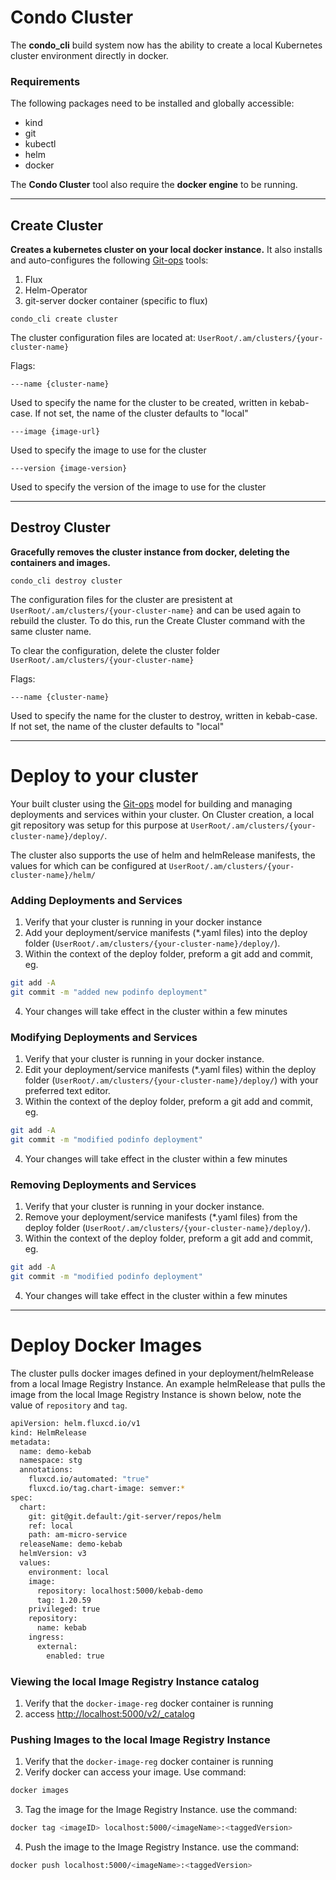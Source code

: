 # Condo Cluster
The **condo_cli** build system now has the ability to create a local Kubernetes cluster environment directly in docker.

### Requirements
The following packages need to be installed and globally accessible:
 - kind
 - git
 - kubectl
 - helm
 - docker

The **Condo Cluster** tool also require the **docker engine** to be running. 

---

## Create Cluster

**Creates a kubernetes cluster on your local docker instance.**
It also installs and auto-configures the following [Git-ops](https://www.weave.works/technologies/gitops/) tools:
1. Flux
2. Helm-Operator
3. git-server docker container (specific to flux)

```
condo_cli create cluster
```

The cluster configuration files are located at: `UserRoot/.am/clusters/{your-cluster-name}`


Flags:
```
---name {cluster-name} 
```
Used to specify the name for the cluster to be created, written in kebab-case. If not set, the name of the cluster defaults to "local"
```
---image {image-url} 
```
Used to specify the image to use for the cluster
```
---version {image-version} 
```
Used to specify the version of the image to use for the cluster

---

## Destroy Cluster
**Gracefully removes the cluster instance from docker, deleting the containers and images.** 

```
condo_cli destroy cluster
```

The configuration files for the cluster are presistent at `UserRoot/.am/clusters/{your-cluster-name}` and can be used again to rebuild the cluster. To do this, run the Create Cluster command with the same cluster name. 

To clear the configuration, delete the cluster folder  `UserRoot/.am/clusters/{your-cluster-name}`

Flags:
```
---name {cluster-name} 
```
Used to specify the name for the cluster to destroy, written in kebab-case. If not set, the name of the cluster defaults to "local"

---
# Deploy to your cluster
Your built cluster using the [Git-ops](https://www.weave.works/technologies/gitops/) model for building and managing deployments and services within your cluster. On Cluster creation, a local git repository was setup for this purpose at `UserRoot/.am/clusters/{your-cluster-name}/deploy/`.

The cluster also supports the use of helm and helmRelease manifests, the values for which can be configured at `UserRoot/.am/clusters/{your-cluster-name}/helm/`

### Adding Deployments and Services
1. Verify that your cluster is running in your docker instance
2. Add your deployment/service manifests (*.yaml files) into the deploy folder (`UserRoot/.am/clusters/{your-cluster-name}/deploy/`).
3. Within the context of the deploy folder, preform a git add and commit, eg.
```sh
git add -A
git commit -m "added new podinfo deployment"
```
4. Your changes will take effect in the cluster within a few minutes


### Modifying Deployments and Services
1. Verify that your cluster is running in your docker instance.
2. Edit your deployment/service manifests (*.yaml files) within the deploy folder  (`UserRoot/.am/clusters/{your-cluster-name}/deploy/`) with your preferred text editor.
3. Within the context of the deploy folder, preform a git add and commit, eg.
```sh
git add -A
git commit -m "modified podinfo deployment"
```
4. Your changes will take effect in the cluster within a few minutes

### Removing Deployments and Services
1. Verify that your cluster is running in your docker instance.
2. Remove your deployment/service manifests (*.yaml files) from the deploy folder  (`UserRoot/.am/clusters/{your-cluster-name}/deploy/`).
3. Within the context of the deploy folder, preform a git add and commit, eg.
```sh
git add -A
git commit -m "modified podinfo deployment"
```
4. Your changes will take effect in the cluster within a few minutes

---

# Deploy Docker Images
The cluster pulls docker images defined in your deployment/helmRelease from a local Image Registry Instance. An example helmRelease that pulls the image from the local Image Registry Instance is shown below, note the value of `repository` and `tag`.

```sh
apiVersion: helm.fluxcd.io/v1
kind: HelmRelease
metadata:
  name: demo-kebab
  namespace: stg
  annotations:
    fluxcd.io/automated: "true"
    fluxcd.io/tag.chart-image: semver:*
spec:
  chart:
    git: git@git.default:/git-server/repos/helm
    ref: local
    path: am-micro-service
  releaseName: demo-kebab
  helmVersion: v3
  values:
    environment: local
    image:
      repository: localhost:5000/kebab-demo
      tag: 1.20.59
    privileged: true
    repository:
      name: kebab
    ingress:
      external:
        enabled: true

```
### Viewing the local Image Registry Instance catalog

1. Verify that the `docker-image-reg` docker container is running
2. access [http://localhost:5000/v2/_catalog](http://localhost:5000/v2/_catalog)


### Pushing Images to the local Image Registry Instance
1. Verify that the `docker-image-reg` docker container is running
2. Verify docker can access your image. Use command:
```sh
docker images
```
3. Tag the image for the Image Registry Instance. use the command:
```sh
docker tag <imageID> localhost:5000/<imageName>:<taggedVersion>
```
4. Push the image to the Image Registry Instance. use the command:
```sh
docker push localhost:5000/<imageName>:<taggedVersion>
```
